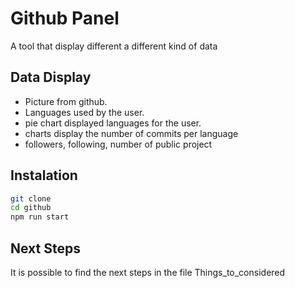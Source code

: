 # Github Panel
A tool that display different a different kind of data


## Data Display
* Picture from github.
* Languages used by the user.
* pie chart displayed languages for the user.
* charts display the number of commits per language
* followers, following, number of public project

## Instalation
```bash
git clone
cd github
npm run start
```
## Next Steps
It is possible to find the next steps in the file Things_to_considered
